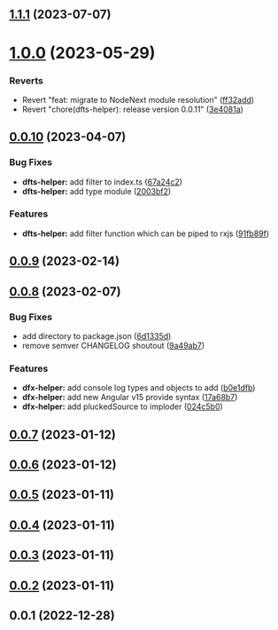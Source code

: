 ## [1.1.1](https://github.com/Dafnik/dfts-common/compare/dfts-helper-1.1.0...dfts-helper-1.1.1) (2023-07-07)

# [1.0.0](https://github.com/Dafnik/dfts-common/compare/dfts-helper-0.0.11...dfts-helper-1.0.0) (2023-05-29)

### Reverts

- Revert "feat: migrate to NodeNext module resolution" ([ff32add](https://github.com/Dafnik/dfts-common/commit/ff32adda2b2afffba32c107dc190ca11f0e16a89))
- Revert "chore(dfts-helper): release version 0.0.11" ([3e4081a](https://github.com/Dafnik/dfts-common/commit/3e4081a5bb62fd50e58ad6886c6593af7c800c51))

## [0.0.10](https://github.com/Dafnik/dfts-common/compare/dfts-helper-0.0.9...dfts-helper-0.0.10) (2023-04-07)

### Bug Fixes

- **dfts-helper:** add filter to index.ts ([67a24c2](https://github.com/Dafnik/dfts-common/commit/67a24c256f84df1e28b69541a9644afec1a47565))
- **dfts-helper:** add type module ([2003bf2](https://github.com/Dafnik/dfts-common/commit/2003bf263a5ad27367c655468b9ae1888cefcdbf))

### Features

- **dfts-helper:** add filter function which can be piped to rxjs ([91fb89f](https://github.com/Dafnik/dfts-common/commit/91fb89fb22e660a69612f44c2bd5650d04deed5b))

## [0.0.9](https://github.com/Dafnik/dfts-common/compare/dfts-helper-0.0.8...dfts-helper-0.0.9) (2023-02-14)

## [0.0.8](https://github.com/Dafnik/dfts-common/compare/dfts-helper-0.0.7...dfts-helper-0.0.8) (2023-02-07)

### Bug Fixes

- add directory to package.json ([6d1335d](https://github.com/Dafnik/dfts-common/commit/6d1335d91400416f6fec10394fc71b84d195ca7a))
- remove semver CHANGELOG shoutout ([9a49ab7](https://github.com/Dafnik/dfts-common/commit/9a49ab72b3881148f46902e6f7efbfb848dc4ce3))

### Features

- **dfx-helper:** add console log types and objects to add ([b0e1dfb](https://github.com/Dafnik/dfts-common/commit/b0e1dfbc0c1ed8b4b6fee2d02a1c4278365c8a10))
- **dfx-helper:** add new Angular v15 provide syntax ([17a68b7](https://github.com/Dafnik/dfts-common/commit/17a68b725b1ac7bba8d9b716d0edd75cef265049))
- **dfx-helper:** add pluckedSource to imploder ([024c5b0](https://github.com/Dafnik/dfts-common/commit/024c5b067ec4d276575d2b20cbc18bb67b441a45))

## [0.0.7](https://github.com/Dafnik/dfts-common/compare/dfts-helper-0.0.6...dfts-helper-0.0.7) (2023-01-12)

## [0.0.6](https://github.com/Dafnik/dfts-common/compare/dfts-helper-0.0.5...dfts-helper-0.0.6) (2023-01-12)

## [0.0.5](https://github.com/Dafnik/dfts-common/compare/dfts-helper-0.0.4...dfts-helper-0.0.5) (2023-01-11)

## [0.0.4](https://github.com/Dafnik/dfts-common/compare/dfts-helper-0.0.3...dfts-helper-0.0.4) (2023-01-11)

## [0.0.3](https://github.com/Dafnik/dfts-common/compare/dfts-helper-0.0.2...dfts-helper-0.0.3) (2023-01-11)

## [0.0.2](https://github.com/Dafnik/dfts-common/compare/dfts-helper-0.0.1...dfts-helper-0.0.2) (2023-01-11)

## 0.0.1 (2022-12-28)
